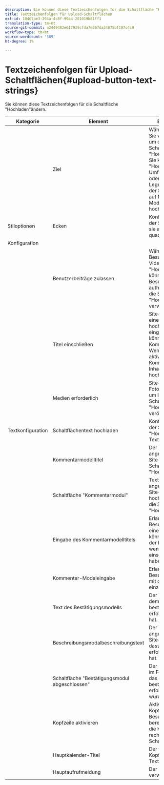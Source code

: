 ```yaml
---
description: Sie können diese Textzeichenfolgen für die Schaltfläche "Hochladen"ändern.
title: Textzeichenfolgen für Upload-Schaltflächen
exl-id: 10467ae3-294a-4c8f-99a4-201019b81ff1
translation-type: tm+mt
source-git-commit: a2449482e617939cfda7e367da34875bf187c4c9
workflow-type: tm+mt
source-wordcount: '389'
ht-degree: 1%

---
```


# Textzeichenfolgen für Upload-Schaltflächen{#upload-button-text-strings}

Sie können diese Textzeichenfolgen für die Schaltfläche &quot;Hochladen&quot;ändern.



| Kategorie | Element | Betroffene Funktion |
|---|---|---|
|  | Ziel | Wählen Sie die App aus, die Sie verwenden möchten, um den Inhalt über die Schaltfläche &quot;Hochladen&quot;anzuzeigen. Sie können die Schaltfläche &quot;Hochladen&quot;nicht in Umfragen, Trendansicht oder Storify 2 anzeigen. Legen Sie das Ziel mithilfe der Schaltfläche Hochladen auf Moderieren bis Moderieren des hochgeladenen Inhalts fest. |
| Stiloptionen | Ecken | Konfigurieren Sie die Ecken der Schaltflächen so, dass sie abgerundet oder quadratisch sind. |
| Konfiguration |  |  |
|  | Benutzerbeiträge zulassen | Wählen Sie aus, ob Site-Besucher Text, Fotos oder Videos mit der Schaltfläche &quot;Hochladen&quot;veröffentlichen können. Wenn ein Site-Besucher nicht authentifiziert ist, kann er die Schaltfläche &quot;Hochladen&quot;nicht verwenden. |
|  | Titel einschließen | Site-Besucher können einen Titel mit den hochgeladenen Inhalten eingeben. Standardmäßig können Site-Besucher Kommentare abgeben. Wenn Sie diese Option aktivieren, werden Titel und Kommentar als Teil des Inhalts des Site-Besuchers hochgeladen. |
|  | Medien erforderlich | Site-Besucher müssen ein Foto oder Video hochladen, um Inhalte über die Schaltfläche &quot;Hochladen&quot;zu veröffentlichen. |
| Textkonfiguration | Schaltflächentext hochladen | Konfigurieren Sie den auf der Schaltfläche &quot;Hochladen&quot;angezeigten Text. |
|  | Kommentarmodelltitel | Der Titel des Fensters, das angezeigt wird, wenn der Site-Besucher auf die Schaltfläche &quot;Hochladen&quot;klickt. |
|  | Schaltfläche &quot;Kommentarmodul&quot; | Text, der im Fenster angezeigt wird, in dem der Site-Besucher Inhalte hochlädt, nachdem er auf die Schaltfläche &quot;Hochladen&quot;geklickt hat. |
|  | Eingabe des Kommentarmodelltitels | Erlauben Sie dem Site-Besucher, beim Hochladen einen Titel einzugeben. Sie können den Inhalt ändern, der hier angezeigt wird, wenn Sie &quot;Titel einschließen&quot;ausgewählt haben. |
|  | Kommentar-Modaleingabe | Erlauben Sie dem Site-Besucher, eine Nachricht mit dem Hochladen einzugeben. |
|  | Text des Bestätigungsmodells | Der Titel des Fensters, der dem Site-Besucher bestätigt, dass er Inhalte erfolgreich hochgeladen hat. |
|  | Beschreibungsmodalbeschreibungstext | Der Text, der im Fenster angezeigt wird, das dem Site-Besucher bestätigt, dass er den Inhalt erfolgreich hochgeladen hat. |
|  | Schaltfläche &quot;Bestätigungsmodul abgeschlossen&quot; | Der Schaltflächentext, der im Fenster angezeigt wird, das dem Site-Besucher bestätigt, dass der Inhalt erfolgreich hochgeladen wurde. |
|  | Kopfzeile aktivieren | Aktivieren Sie eine Kopfzeile, um Site-Besuchern Kontext bereitzustellen. Sie können die Kopfzeile oben oder rechts neben der Schaltfläche einfügen. |
|  | Hauptkalender-Titel | Der für den Titel der Kopfzeile zu verwendende Text. |
|  | Hauptaufrufmeldung | Der in der Kopfzeile zu verwendende Text. |
